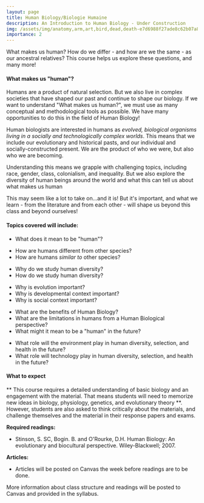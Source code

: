 ```yaml
---
layout: page
title: Human Biology/Biologie Humaine
description: An Introduction to Human Biology - Under Construction
img: /assets/img/anatomy,arm,art,bird,dead,death-e7d6988f27ade8c62b07a8775075adc6_h.jpg
importance: 2
---
```


<div class="row">
    <div class = "mx-auto" style = "width: 500px">
        <img class="img-fluid rounded z-depth-1" src="{{ '/assets/img/human_chimp_goodall.jpg' | relative_url }}" alt="" title="example image"/>
    </div>
</div>
<div class="caption">
What makes us human? How do we differ - and how are we the same - as our ancestral relatives? This course helps us explore these questions, and many more!
</div>



#### What makes us "human"?

Humans are a product of natural selection. But we also live in complex societies that have shaped our past and continue to shape our biology. If we want to understand "What makes us human?", we must use as many conceptual and methodological tools as possible. We have many opportunities to do this in the field of Human Biology!

Human biologists are interested in humans as *evolved, biological organisms living in a socially and technologically complex worlds*. This means that we include our evolutionary and historical pasts, and our individual and socially-constructed present. We are the product of who we were, but also who we are becoming.

Understanding this means we grapple with challenging topics, including race, gender, class, colonialism, and inequality. But we also explore the diversity of human beings around the world and what this can tell us about what makes us human

This may seem like a lot to take on...and it is! But it's important, and what we learn - from the literature and from each other - will shape us beyond this class and beyond ourselves! 


#### Topics covered will include:

* What does it mean to be "human"?
 - How are humans different from other species?
 - How are humans _similar to_ other species?
* Why do we study human diversity? 
* How do we study human diversity? 
 - Why is evolution important? 
 - Why is developmental context important? 
 - Why is social context important? 
* What are the benefits of Human Biology? 
* What are the limitations in humans from a Human Biological perspective? 
* What might it mean to be a "human" in the future? 
 - What role will the environment play in human diversity, selection, and health in the future? 
 - What role will technology play in human diversity, selection, and health in the future? 



#### What to expect

** This course requires a detailed understanding of basic biology and an engagement with the material. That means students will need to memorize new ideas in biology, physiology, genetics, and evolutionary theory **. However, students are also asked to think critically about the materials, and challenge themselves and the material in their response papers and exams.


**Required readings:** 
 * Stinson, S. SC, Bogin. B. and O'Rourke, D.H. Human Biology: An evolutionary and biocultural perspective. Wiley-Blackwell; 2007.

**Articles:**
 * Articles will be posted on Canvas the week before readings are to be done.
 
More information about class structure and readings will be posted to Canvas and provided in the syllabus. 

<div class="row">
    <div class="col-sm mt-3 mt-md-0">
        <img class="img-fluid rounded z-depth-1" src="{{ '/assets/img/human-chimp-face-formation.jpg' | relative_url }}" alt="" title="example image"/>
    </div>
    <div class="col-sm mt-3 mt-md-0">
        <img class="img-fluid rounded z-depth-1" src="{{ '/assets/img/human_future_cyborg_skull.jpg' | relative_url }}" alt="" title="example image"/>
    </div>
</div>
<div class="caption">
</div>
